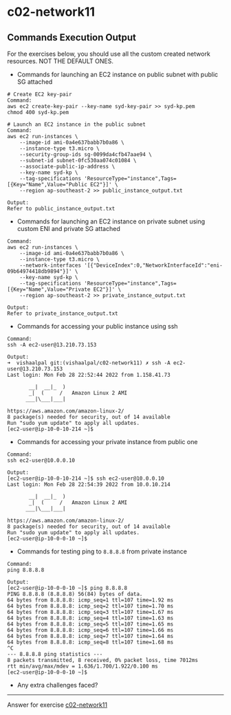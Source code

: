 # c02-network11

## Commands Execution Output

For the exercises below, you should use all the custom created network resources. NOT THE DEFAULT ONES.

- Commands for launching an EC2 instance on public subnet with public SG attached

```
# Create EC2 key-pair
Command: 
aws ec2 create-key-pair --key-name syd-key-pair >> syd-kp.pem
chmod 400 syd-kp.pem

# Launch an EC2 instance in the public subnet
Command:
aws ec2 run-instances \
    --image-id ami-0a4e637babb7b0a86 \
    --instance-type t3.micro \
    --security-group-ids sg-0099da4cfb47aae94 \
    --subnet-id subnet-0fc530aa074c01084 \
    --associate-public-ip-address \
    --key-name syd-kp \
    --tag-specifications 'ResourceType="instance",Tags=[{Key="Name",Value="Public EC2"}]' \
    --region ap-southeast-2 >> public_instance_output.txt

Output:
Refer to public_instance_output.txt
```

- Commands for launching an EC2 instance on private subnet using custom ENI and private SG attached

```
Command:
aws ec2 run-instances \
    --image-id ami-0a4e637babb7b0a86 \
    --instance-type t3.micro \
    --network-interfaces '[{"DeviceIndex":0,"NetworkInterfaceId":"eni-09b64974418db9894"}]' \
    --key-name syd-kp \
    --tag-specifications 'ResourceType="instance",Tags=[{Key="Name",Value="Private EC2"}]' \
    --region ap-southeast-2 >> private_instance_output.txt

Output: 
Refer to private_instance_output.txt
```

- Commands for accessing your public instance using ssh

```
Command:
ssh -A ec2-user@13.210.73.153

Output:
➜  vishaalpal git:(vishaalpal/c02-network11) ✗ ssh -A ec2-user@13.210.73.153
Last login: Mon Feb 28 22:52:44 2022 from 1.158.41.73

       __|  __|_  )
       _|  (     /   Amazon Linux 2 AMI
      ___|\___|___|

https://aws.amazon.com/amazon-linux-2/
8 package(s) needed for security, out of 14 available
Run "sudo yum update" to apply all updates.
[ec2-user@ip-10-0-10-214 ~]$ 

```

- Commands for accessing your private instance from public one

```
Command:
ssh ec2-user@10.0.0.10

Output:
[ec2-user@ip-10-0-10-214 ~]$ ssh ec2-user@10.0.0.10
Last login: Mon Feb 28 22:54:39 2022 from 10.0.10.214

       __|  __|_  )
       _|  (     /   Amazon Linux 2 AMI
      ___|\___|___|

https://aws.amazon.com/amazon-linux-2/
8 package(s) needed for security, out of 14 available
Run "sudo yum update" to apply all updates.
[ec2-user@ip-10-0-0-10 ~]$ 

```

- Commands for testing ping to `8.8.8.8` from private instance

```
Command:
ping 8.8.8.8

Output:
[ec2-user@ip-10-0-0-10 ~]$ ping 8.8.8.8
PING 8.8.8.8 (8.8.8.8) 56(84) bytes of data.
64 bytes from 8.8.8.8: icmp_seq=1 ttl=107 time=1.92 ms
64 bytes from 8.8.8.8: icmp_seq=2 ttl=107 time=1.70 ms
64 bytes from 8.8.8.8: icmp_seq=3 ttl=107 time=1.67 ms
64 bytes from 8.8.8.8: icmp_seq=4 ttl=107 time=1.63 ms
64 bytes from 8.8.8.8: icmp_seq=5 ttl=107 time=1.65 ms
64 bytes from 8.8.8.8: icmp_seq=6 ttl=107 time=1.66 ms
64 bytes from 8.8.8.8: icmp_seq=7 ttl=107 time=1.64 ms
64 bytes from 8.8.8.8: icmp_seq=8 ttl=107 time=1.68 ms
^C
--- 8.8.8.8 ping statistics ---
8 packets transmitted, 8 received, 0% packet loss, time 7012ms
rtt min/avg/max/mdev = 1.636/1.700/1.922/0.100 ms
[ec2-user@ip-10-0-0-10 ~]$ 
```

- Any extra challenges faced?


<!-- Don't change anything below this point-->
***
Answer for exercise [c02-network11](https://github.com/devopsacademyau/academy/blob/893381c6f0b69434d9e8597d3d4b1c17f9bc1371/classes/02class/exercises/c02-network11/README.md)
